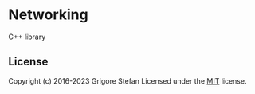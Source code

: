 # Networking

C++ library

## License

Copyright (c) 2016-2023 Grigore Stefan
Licensed under the [MIT](LICENSE) license.
